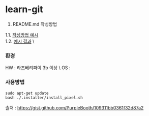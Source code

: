 # learn-git

1. README.md 작성방법

1.1. [작성방법 예시](https://raw.githubusercontent.com/anhive-junior/learn-git/master/howtowritereadme.md)
\
1.2. [예시 결과](https://github.com/anhive-junior/learn-git/blob/master/howtowritereadme.md)
\


### 환경

HW : 라즈베리파이 3b 이상 \\
OS : 
### 사용방법
```
sudo apt-get update
bash ./.installer/install_pixel.sh
```
출처 : https://gist.github.com/PurpleBooth/109311bb0361f32d87a2
